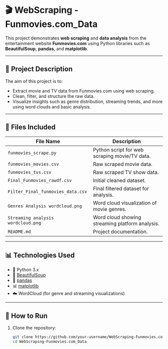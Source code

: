 
# 🎬 WebScraping - Funmovies.com_Data

This project demonstrates **web scraping** and **data analysis** from the entertainment website **Funmovies.com** using Python libraries such as **BeautifulSoup**, **pandas**, and **matplotlib**.

---

## 📌 Project Description

The aim of this project is to:
- Extract movie and TV data from Funmovies.com using web scraping.
- Clean, filter, and structure the raw data.
- Visualize insights such as genre distribution, streaming trends, and more using word clouds and basic analysis.

---

## 📁 Files Included

| File Name                         | Description                                      |
|----------------------------------|--------------------------------------------------|
| `funmovies_scrape.py`            | Python script for web scraping movie/TV data.   |
| `funmovies_movies.csv`           | Raw scraped movie data.                         |
| `funmovies_tvs.csv`              | Raw scraped TV show data.                       |
| `Final_Funmovies_rawdf.csv`      | Initial cleaned dataset.                        |
| `Filter_Final_funmovies_data.csv`| Final filtered dataset for analysis.            |
| `Genres Analysis wordcloud.png`  | Word cloud visualization of movie genres.       |
| `Streaming analysis wordcloud.png`| Word cloud showing streaming platform analysis. |
| `README.md`                      | Project documentation.                          |

---

## 📊 Technologies Used

- 🐍 Python 3.x
- 🧼 [BeautifulSoup](https://www.crummy.com/software/BeautifulSoup/)
- 🧮 [pandas](https://pandas.pydata.org/)
- 📊 [matplotlib](https://matplotlib.org/)
- ☁️ WordCloud (for genre and streaming visualizations)

---

## 🚀 How to Run

1. Clone the repository:
   ```bash
   git clone https://github.com/your-username/WebScraping-Funmovies.com_Data.git
   cd WebScraping-Funmovies.com_Data

